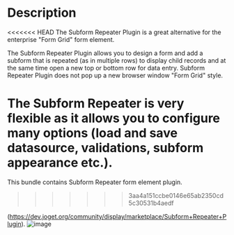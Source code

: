 # Description

<<<<<<< HEAD
The Subform Repeater Plugin is a great alternative for the enterprise "Form Grid" form element.

The Subform Repeater Plugin allows you to design a form and add a subform that is repeated (as in multiple rows) to display child records and at the same time open a new top or bottom row for data entry. Subform Repeater Plugin does not pop up a new browser window "Form Grid" style.

The Subform Repeater is very flexible as it allows you to configure many options (load and save datasource, validations, subform appearance etc.).
=======
This bundle contains Subform Repeater form element plugin.
>>>>>>> 3aa4a151ccbe0146e65ab2350cd5c30531b4aedf

(https://dev.joget.org/community/display/marketplace/Subform+Repeater+Plugin).
![image](https://github.com/user-attachments/assets/afa8becf-3ac6-4868-b04b-6d274caa9a91)


